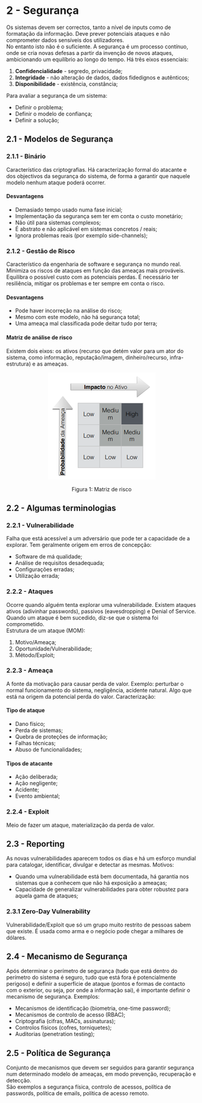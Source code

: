 # 2 - Segurança

Os sistemas devem ser correctos, tanto a nível de inputs como de formatação da informação. Deve prever potenciais ataques e não comprometer dados sensíveis dos utilizadores. <br>
No entanto isto não é o suficiente. A segurança é um processo contínuo, onde se cria novas defesas a partir da invenção de novos ataques, ambicionando um equilíbrio ao longo do tempo. Há três eixos essenciais:

1. **Confidencialidade** - segredo, privacidade;
2. **Integridade** - não alteração de dados, dados fidedignos e autênticos;
3. **Disponibilidade** - existência, constância;

Para avaliar a segurança de um sistema:

- Definir o problema;
- Definir o modelo de confiança;
- Definir a solução;

## 2.1 - Modelos de Segurança

### 2.1.1 - Binário

Característico das criptografias. Há caracterização formal do atacante e dos objectivos da segurança do sistema, de forma a garantir que naquele modelo nenhum ataque poderá ocorrer.

#### Desvantagens

- Demasiado tempo usado numa fase inicial;
- Implementação da segurança sem ter em conta o custo monetário;
- Não útil para sistemas complexos;
- É abstrato e não aplicável em sistemas concretos / reais;
- Ignora problemas reais (por exemplo side-channels);

### 2.1.2 - Gestão de Risco

Característico da engenharia de software e segurança no mundo real. Minimiza os riscos de ataques em função das ameaças mais prováveis. Equilibra o possível custo com as potenciais perdas. É necessário ter resiliência, mitigar os problemas e ter sempre em conta o risco.

#### Desvantagens

- Pode haver incorreção na análise do risco;
- Mesmo com este modelo, não há segurança total;
- Uma ameaça mal classificada pode deitar tudo por terra;

#### Matriz de análise de risco

Existem dois eixos: os ativos (recurso que detém valor para um ator do sistema, como informação, reputação/imagem, dinheiro/recurso, infra-estrutura) e as ameaças. 

<p align="center">
    <img src="../Images/Matriz.png">
    <p align="center">Figura 1: Matriz de risco</p>
</p>

## 2.2 - Algumas terminologias

### 2.2.1 - Vulnerabilidade

Falha que está acessível a um adversário que pode ter a capacidade de a explorar. Tem geralmente origem em erros de concepção:

- Software de má qualidade;
- Análise de requisitos desadequada;
- Configurações erradas;
- Utilização errada;

### 2.2.2 - Ataques

Ocorre quando alguém tenta explorar uma vulnerabilidade. Existem ataques ativos (adivinhar passwords), passivos (eavesdropping) e Denial of Service. Quando um ataque é bem sucedido, diz-se que o sistema foi comprometido. <br>
Estrutura de um ataque (MOM):

1. Motivo/Ameaça;
2. Oportunidade/Vulnerabilidade;
3. Método/Exploit;

### 2.2.3 - Ameaça

A fonte da motivação para causar perda de valor. Exemplo: perturbar o normal funcionamento do sistema, negligência, acidente natural. Algo que está na origem da potencial perda do valor. Caracterização:

#### Tipo de ataque

- Dano físico;
- Perda de sistemas;
- Quebra de proteções de informação;
- Falhas técnicas;
- Abuso de funcionalidades;

#### Tipos de atacante

- Ação deliberada;
- Ação negligente;
- Acidente;
- Evento ambiental;

### 2.2.4 - Exploit

Meio de fazer um ataque, materialização da perda de valor.

## 2.3 - Reporting

As novas vulnerabilidades aparecem todos os dias e há um esforço mundial para catalogar, identificar, divulgar e detectar as mesmas. Motivos:

- Quando uma vulnerabilidade está bem documentada, há garantia nos sistemas que a conhecem que não há exposição a ameaças;
- Capacidade de generalizar vulnerabilidades para obter robustez para aquela gama de ataques;

### 2.3.1 Zero-Day Vulnerability

Vulnerabilidade/Exploit que só um grupo muito restrito de pessoas sabem que existe. É usada como arma e o negócio pode chegar a milhares de dólares. 

## 2.4 - Mecanismo de Segurança

Após determinar o perímetro de segurança (tudo que está dentro do perímetro do sistema é seguro, tudo que está fora é potencialmente perigoso) e definir a superfície de ataque (pontos e formas de contacto com o exterior, ou seja, por onde a informação sai), é importante definir o mecanismo de segurança. Exemplos:

- Mecanismos de identificação (biometria, one-time password);
- Mecanismos de controlo de acesso (RBAC);
- Criptografia (cifras, MACs, assinaturas);
- Controlos físicos (cofres, torniquetes);
- Auditorias (penetration testing);

## 2.5 - Política de Segurança

Conjunto de mecanismos que devem ser seguidos para garantir segurança num determinado modelo de ameaças, em modo prevenção, recuperação e detecção. <br>
São exemplos a segurança física, controlo de acessos, política de passwords, política de emails, política de acesso remoto.